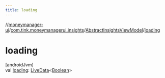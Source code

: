 ```yaml
---
title: loading
---
```

//[moneymanager-ui](../../../index.html)/[com.tink.moneymanagerui.insights](../index.html)/[AbstractInsightsViewModel](index.html)/[loading](loading.html)



# loading



[androidJvm]\
val [loading](loading.html): [LiveData](https://developer.android.com/reference/kotlin/androidx/lifecycle/LiveData.html)&lt;[Boolean](https://kotlinlang.org/api/latest/jvm/stdlib/kotlin/-boolean/index.html)&gt;




